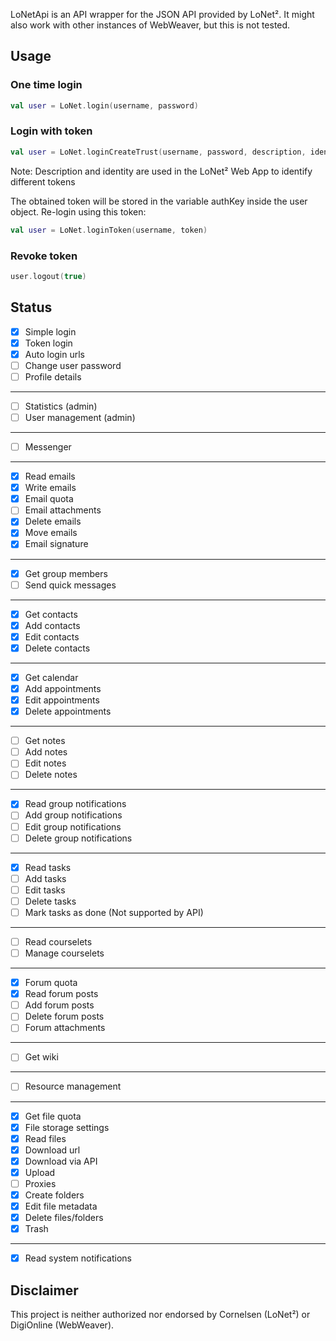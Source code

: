 LoNetApi is an API wrapper for the JSON API provided by LoNet².
It might also work with other instances of WebWeaver, but this is not tested.

## Usage
### One time login
```kotlin
val user = LoNet.login(username, password)
```
### Login with token
```kotlin
val user = LoNet.loginCreateTrust(username, password, description, identity)
```
Note: Description and identity are used in the LoNet² Web App to identify different tokens

The obtained token will be stored in the variable authKey inside the user object.
Re-login using this token:
```kotlin
val user = LoNet.loginToken(username, token)
```

### Revoke token
```kotlin
user.logout(true)
```

## Status
- [x] Simple login
- [x] Token login
- [x] Auto login urls
- [ ] Change user password
- [ ] Profile details
---
- [ ] Statistics (admin)
- [ ] User management (admin)
---
- [ ] Messenger
---
- [x] Read emails
- [x] Write emails
- [x] Email quota
- [ ] Email attachments
- [x] Delete emails
- [x] Move emails
- [x] Email signature
---
- [x] Get group members
- [ ] Send quick messages
---
- [x] Get contacts
- [x] Add contacts
- [x] Edit contacts
- [x] Delete contacts
---
- [x] Get calendar
- [x] Add appointments
- [x] Edit appointments
- [x] Delete appointments
---
- [ ] Get notes
- [ ] Add notes
- [ ] Edit notes
- [ ] Delete notes
---
- [x] Read group notifications
- [ ] Add group notifications
- [ ] Edit group notifications
- [ ] Delete group notifications
---
- [x] Read tasks
- [ ] Add tasks
- [ ] Edit tasks
- [ ] Delete tasks
- [ ] Mark tasks as done (Not supported by API)
---
- [ ] Read courselets
- [ ] Manage courselets
---
- [x] Forum quota
- [x] Read forum posts
- [ ] Add forum posts
- [ ] Delete forum posts
- [ ] Forum attachments
---
- [ ] Get wiki
---
- [ ] Resource management
---
- [x] Get file quota
- [x] File storage settings
- [x] Read files
- [x] Download url
- [x] Download via API
- [x] Upload
- [ ] Proxies
- [x] Create folders
- [x] Edit file metadata
- [x] Delete files/folders
- [x] Trash
---
- [x] Read system notifications

## Disclaimer
This project is neither authorized nor endorsed by Cornelsen (LoNet²) or DigiOnline (WebWeaver).